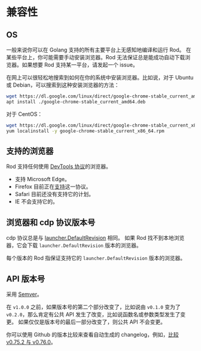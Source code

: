 # 兼容性

## OS

一般来说你可以在 Golang 支持的所有主要平台上无感知地编译和运行 Rod。 在某些平台上，你可能需要手动安装浏览器。Rod 无法保证总是能成功自动下载浏览器。如果想要 Rod 支持某一平台，请发起一个 issue。

在网上可以很轻松地搜索到如何在你的系统中安装浏览器。比如说，对于 Ubuntu 或 Debian，可以搜索到这种安装浏览器的方法：

```bash
wget https://dl.google.com/linux/direct/google-chrome-stable_current_amd64.deb
apt install ./google-chrome-stable_current_amd64.deb
```

对于 CentOS：

```bash
wget https://dl.google.com/linux/direct/google-chrome-stable_current_x86_64.rpm
yum localinstall -y google-chrome-stable_current_x86_64.rpm
```

## 支持的浏览器

Rod 支持任何使用 [DevTools 协议](https://chromedevtools.github.io/devtools-protocol/)的浏览器。

- 支持 Microsoft Edge。
- Firefox 目前正在[支持](https://wiki.mozilla.org/Remote)这一协议。
- Safari 目前还没有支持它的计划。
- IE 不会支持它的。

## 浏览器和 cdp 协议版本号

cdp 协议总是与 [launcher.DefaultRevision](https://pkg.go.dev/github.com/go-rod/rod/lib/launcher#DefaultRevision) 相同。 如果 Rod 找不到本地浏览器，它会下载 `launcher.DefaultRevision` 版本的浏览器。

每个版本的 Rod 指保证支持它的 `launcher.DefaultRevision` 版本的浏览器。

## API 版本号

采用 [Semver](https://semver.org/)。

在 `v1.0.0` 之前，如果版本号的第二个部分改变了，比如说由 `v0.1.0` 变为了 `v0.2.0`，那么肯定有公共 API 发生了改变，比如说函数名或参数类型发生了变更。 如果仅仅是版本号的最后一部分改变了，则公共 API 不会变更。

你可以使用 Github 的版本比较来查看自动生成的 changelog，例如，[比较 v0.75.2 与 v0.76.0](https://github.com/go-rod/rod/compare/v0.75.2...v0.76.0)。
